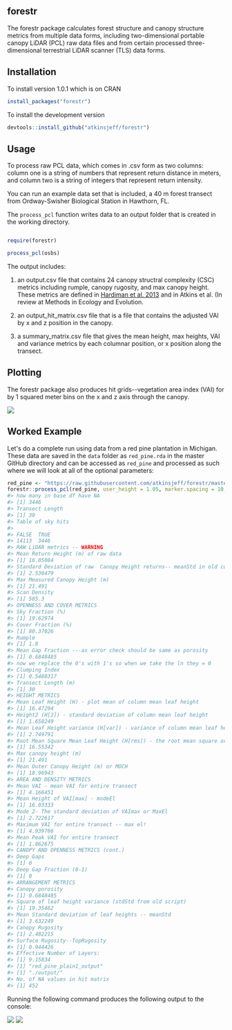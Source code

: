 <!-- README.md is generated from README.Rmd. Please edit that file -->
forestr
-------

The forestr package calculates forest structure and canopy structure metrics from multiple data forms, including two-dimensional portable canopy LiDAR (PCL) raw data files and from certain processed three-dimensional terrestrial LiDAR scanner (TLS) data forms.

Installation
------------

To install version 1.0.1 which is on CRAN

``` r
install_packages("forestr")
```

To install the development version

``` r
devtools::install_github("atkinsjeff/forestr")
```

Usage
-----

To process raw PCL data, which comes in .csv form as two columns: column one is a string of numbers that represent return distance in meters, and column two is a string of integers that represent return intensity.

You can run an example data set that is included, a 40 m forest transect from Ordway-Swisher Biological Station in Hawthorn, FL.

The `process_pcl` function writes data to an output folder that is created in the working directory.

``` r

require(forestr)

process_pcl(osbs)
```

The output includes:

1.  an output.csv file that contains 24 canopy structral complexity (CSC) metrics including rumple, canopy rugosity, and max canopy height. These metrics are defined in [Hardiman et al. 2013](http://www.mdpi.com/1999-4907/4/3/537/htm) and in Atkins et al. (In review at Methods in Ecology and Evolution.

2.  an output\_hit\_matrix.csv file that is a file that contains the adjusted VAI by x and z position in the canopy.

3.  a summary\_matrix.csv file that gives the mean height, max heights, VAI and variance metrics by each columnar position, or x position along the transect.

Plotting
--------

The forestr package also produces hit grids--vegetation area index (VAI) for by 1 squared meter bins on the x and z axis through the canopy.

![](http://atkinsjeff.github.io/images/osbs.png)

Worked Example
--------------

Let's do a complete run using data from a red pine plantation in Michigan. These data are saved in the `data` folder as `red_pine.rda` in the master GitHub directory and can be accessed as `red_pine` and processed as such where we will look at all of the optional parameters:

``` r
red_pine <- "https://raw.githubusercontent.com/atkinsjeff/forestr/master/data-raw/red_pine_plain1.CSV"
forestr::process_pcl(red_pine, user_height = 1.05, marker.spacing = 10, max.vai = 8, pavd = TRUE, hist = TRUE )
#> how many in base df have NA
#> [1] 3446
#> Transect Length
#> [1] 30
#> Table of sky hits
#> 
#> FALSE  TRUE 
#> 14113  3446
#> RAW LiDAR metrics -- WARNING
#> Mean Return Height (m) of raw data
#> [1] 16.05084
#> Standard Deviation of raw  Canopy Height returns-- meanStd in old code
#> [1] 2.530479
#> Max Measured Canopy Height (m)
#> [1] 21.491
#> Scan Density
#> [1] 585.3
#> OPENNESS AND COVER METRICS
#> Sky Fraction (%)
#> [1] 19.62974
#> Cover Fraction (%)
#> [1] 80.37026
#> Rumple
#> [1] 1.8
#> Mean Gap Fraction ---as error check should be same as porosity
#> [1] 0.6848485
#> now we replace the 0's with 1's so when we take the ln they = 0
#> Clumping Index
#> [1] 0.5480317
#> Transect Length (m)
#> [1] 30
#> HEIGHT METRICS
#> Mean Leaf Height (H) - plot mean of column mean leaf height
#> [1] 16.47294
#> Height2 (H[2]) - standard deviation of column mean leaf height
#> [1] 1.658249
#> Mean Leaf Height variance (H[var]) - variance of column mean leaf height
#> [1] 2.749791
#> Root Mean Square Mean Leaf Height (H[rms]) - the root mean square or quadratic mean of column mean leaf height for the transect
#> [1] 16.55342
#> Max canopy height (m)
#> [1] 21.491
#> Mean Outer Canopy Height (m) or MOCH
#> [1] 18.96943
#> AREA AND DENSITY METRICS
#> Mean VAI - mean VAI for entire transect
#> [1] 4.166451
#> Mean Height of VAI[max] - modeEl
#> [1] 16.03333
#> Mode 2- The standard deviation of VAImax or MaxEl
#> [1] 2.722617
#> Maximum VAI for entire transect -- max el!
#> [1] 4.939786
#> Mean Peak VAI for entire transect
#> [1] 1.862675
#> CANOPY AND OPENNESS METRICS (cont.)
#> Deep Gaps
#> [1] 0
#> Deep Gap Fraction (0-1)
#> [1] 0
#> ARRANGEMENT METRICS
#> Canopy porosity
#> [1] 0.6848485
#> Square of leaf height variance (stdStd from old script)
#> [1] 19.35462
#> Mean Standard deviation of leaf heights -- meanStd
#> [1] 3.632249
#> Canopy Rugosity
#> [1] 2.482215
#> Surface Rugosity--TopRugosity
#> [1] 0.944426
#> Effective Number of Layers:
#> [1] 9.15834
#> [1] "red_pine_plain1_output"
#> [1] "./output/"
#> No. of NA values in hit matrix
#> [1] 452
```

Running the following command produces the following output to the console:

![](http://atkinsjeff.github.io/images/red_pine_hit_grid.png) ![](http://atkinsjeff.github.io/images/red_pine_pavd.png)
